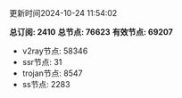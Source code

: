 更新时间2024-10-24 11:54:02

**总订阅: 2410**
**总节点: 76623**
**有效节点: 69207**
- v2ray节点: 58346
- ssr节点: 31
- trojan节点: 8547
- ss节点: 2283

